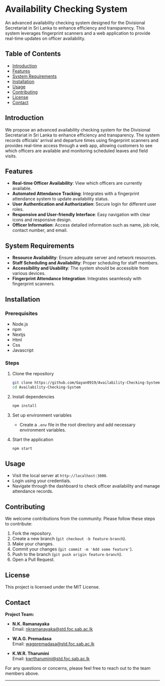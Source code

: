 # Availability Checking System

An advanced availability checking system designed for the Divisional Secretariat in Sri Lanka to enhance efficiency and transparency. This system leverages fingerprint scanners and a web application to provide real-time updates on officer availability.

## Table of Contents

- [Introduction](#introduction)
- [Features](#features)
- [System Requirements](#system-requirements)
- [Installation](#installation)
- [Usage](#usage)
- [Contributing](#contributing)
- [License](#license)
- [Contact](#contact)

## Introduction

We propose an advanced availability checking system for the Divisional Secretariat in Sri Lanka to enhance efficiency and transparency. The system records officials' arrival and departure times using fingerprint scanners and provides real-time access through a web app, allowing customers to see which officers are available and monitoring scheduled leaves and field visits.

## Features

- **Real-time Officer Availability**: View which officers are currently available.
- **Automated Attendance Tracking**: Integrates with a fingerprint attendance system to update availability status.
- **User Authentication and Authorization**: Secure login for different user roles.
- **Responsive and User-friendly Interface**: Easy navigation with clear icons and responsive design.
- **Officer Information**: Access detailed information such as name, job role, contact number, and email.

## System Requirements

- **Resource Availability**: Ensure adequate server and network resources.
- **Staff Scheduling and Availability**: Proper scheduling for staff members.
- **Accessibility and Usability**: The system should be accessible from various devices.
- **Fingerprint Attendance Integration**: Integrates seamlessly with fingerprint scanners.

## Installation

### Prerequisites

- Node.js
- npm
- Nextjs
- Html
- Css
- Javascript

### Steps

1. Clone the repository
    ```bash
    git clone https://github.com/Gayan0919/Availability-Checking-System.git
    cd Availability-Checking-System
    ```

2. Install dependencies
    ```bash
    npm install
    ```

3. Set up environment variables
    - Create a `.env` file in the root directory and add necessary environment variables.

4. Start the application
    ```bash
    npm start
    ```

## Usage

- Visit the local server at `http://localhost:3000`.
- Login using your credentials.
- Navigate through the dashboard to check officer availability and manage attendance records.

## Contributing

We welcome contributions from the community. Please follow these steps to contribute:

1. Fork the repository.
2. Create a new branch (`git checkout -b feature-branch`).
3. Make your changes.
4. Commit your changes (`git commit -m 'Add some feature'`).
5. Push to the branch (`git push origin feature-branch`).
6. Open a Pull Request.

## License

This project is licensed under the MIT License.

## Contact

**Project Team:**

- **N.K. Ramanayaka**  
  Email: nkramanayaka@std.foc.sab.ac.lk

- **W.A.G. Premadasa**  
  Email: wagpremadasa@std.foc.sab.ac.lk

- **K.W.R. Tharumini**  
  Email: kwrtharumini@std.foc.sab.ac.lk

For any questions or concerns, please feel free to reach out to the team members above.

---
